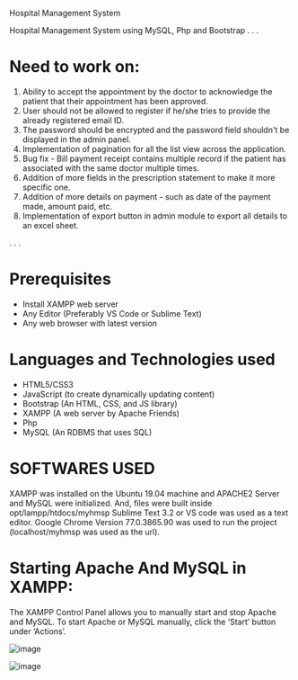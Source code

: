 Hospital Management System

Hospital Management System using MySQL, Php and Bootstrap
.
.
.
# Need to work on:
1. Ability to accept the appointment by the doctor to acknowledge the patient that their appointment has been approved.
2. User should not be allowed to register if he/she tries to provide the already registered email ID.
3. The password should be encrypted and the password field shouldn't be displayed in the admin panel.
4. Implementation of pagination for all the list view across the application.
5. Bug fix - Bill payment receipt contains multiple record if the patient has associated with the same doctor multiple times.
6. Addition of more fields in the prescription statement to make it more specific one.
7. Addition of more details on payment - such as date of the payment made, amount paid, etc.
8. Implementation of export button in admin module to export all details to an excel sheet.
   
.
.
.
# Prerequisites

* Install XAMPP web server
* Any Editor (Preferably VS Code or Sublime Text)
* Any web browser with latest version
  
# Languages and Technologies used

* HTML5/CSS3
* JavaScript (to create dynamically updating content)
* Bootstrap (An HTML, CSS, and JS library)
* XAMPP (A web server by Apache Friends)
* Php
* MySQL (An RDBMS that uses SQL)

# SOFTWARES USED
XAMPP was installed on the Ubuntu 19.04 machine and APACHE2 Server and MySQL were initialized. And, files were built inside opt/lampp/htdocs/myhmsp
Sublime Text 3.2 or VS code was used as a text editor.
Google Chrome Version 77.0.3865.90 was used to run the project (localhost/myhmsp was used as the url).

# Starting Apache And MySQL in XAMPP:
The XAMPP Control Panel allows you to manually start and stop Apache and MySQL. To start Apache or MySQL manually, click the ‘Start’ button under ‘Actions’.

![image](https://github.com/kinshukxz/healthcare-patient-management-system/assets/122146313/fee032c7-d6ff-485b-91ff-7ecf0bcd3589)


![image](https://github.com/kinshukxz/healthcare-patient-management-system/assets/122146313/de7a6fd6-a8b4-47f9-9373-aa2d95048762)
